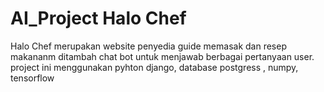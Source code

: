 # AI_Project Halo Chef

Halo Chef merupakan website penyedia guide memasak dan resep makananm ditambah chat bot untuk menjawab berbagai pertanyaan user.
project ini menggunakan pyhton django, database postgress , numpy, tensorflow
